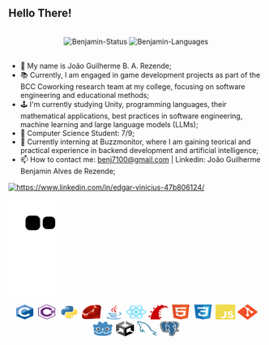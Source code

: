 ## Hello There!
  
  <br>
  <div align="center">
    <a href="https://github.com/bennie10colado"></a>
  <img height="180em" alt="Benjamin-Status" src="https://github-readme-stats.vercel.app/api?username=bennie10colado&show_icons=true&theme=dark&include_all_commits=true&count_private=true"/>
  <img height="180em" alt="Benjamin-Languages" src="https://github-readme-stats.vercel.app/api/top-langs/?username=bennie10colado&layout=compact&langs_count=7&theme=dark"/>
  </div>
  <br>

  - 🥋 My name is João Guilherme B. A. Rezende;
  - 📚 Currently, I am engaged in game development projects as part of the BCC Coworking research team at my college, focusing on software engineering and educational methods;
  - 🕹️ I'm currently studying Unity, programming languages, their mathematical applications, best practices in software engineering, machine learning and large language models (LLMs);
  - 📖 Computer Science Student: 7/9;
  - 🚀 Currently interning at Buzzmonitor, where I am gaining teorical and practical experience in backend development and artificial intelligence;
  - 📫 How to contact me: benj7100@gmail.com | Linkedin: João Guilherme Benjamin Alves de Rezende;
<p align="left">
  <a href="https://www.linkedin.com/in/bennie10colado/" target="blank"><img align="center" src="https://raw.githubusercontent.com/rahuldkjain/github-profile-readme-generator/master/src/images/icons/Social/linked-in-alt.svg" alt="https://www.linkedin.com/in/edgar-vinicius-47b806124/" height="30" width="40" /></a>
</p>
</p>


  ![Snake animation](https://github.com/bennie10colado/bennie10colado/blob/output/github-contribution-grid-snake.svg)
  
<div align="center">
    <!-- Linguagens de Programação -->
    <img alt="C" height="30" width="40" src="https://github.com/devicons/devicon/blob/master/icons/c/c-original.svg">
    <img alt="C#" height="30" width="40" src="https://github.com/devicons/devicon/blob/master/icons/csharp/csharp-line.svg">
    <img alt="Python" height="30" width="40" src="https://github.com/devicons/devicon/blob/master/icons/python/python-original.svg">
    <img alt="Ruby" height="30" width="40" src="https://github.com/devicons/devicon/blob/master/icons/ruby/ruby-original.svg">
    <img alt="Java" height="30" width="40" src="https://github.com/devicons/devicon/blob/master/icons/java/java-original.svg">
      <!-- Frameworks e Plataformas -->
    <img alt="React" height="30" width="40" src="https://github.com/devicons/devicon/blob/master/icons/react/react-original.svg">
    <img alt="Rails" height="30" width="40" src="https://github.com/devicons/devicon/blob/master/icons/rails/rails-plain.svg">
    <!-- Tecnologias Web -->
    <img alt="HTML" height="30" width="40" src="https://github.com/devicons/devicon/blob/master/icons/html5/html5-original.svg">
    <img alt="CSS" height="30" width="40" src="https://github.com/devicons/devicon/blob/master/icons/css3/css3-original.svg">
    <img alt="JavaScript" height="30" width="40" src="https://github.com/devicons/devicon/blob/master/icons/javascript/javascript-plain.svg">
    <!-- Ferramentas de Desenvolvimento -->
    <img alt="Git" height="30" width="40" src="https://github.com/devicons/devicon/blob/master/icons/git/git-original.svg">
    <!-- Desenvolvimento de Jogos -->
    <img alt="Godot" height="30" width="40" src="https://github.com/devicons/devicon/blob/master/icons/godot/godot-original.svg">
    <img alt="Unity" height="30" width="40" src="https://github.com/devicons/devicon/blob/master/icons/unity/unity-original.svg">
    <!-- Bancos de Dados e Servers Back-end -->
    <img alt="MySQL" height="30" width="40" src="https://github.com/devicons/devicon/blob/master/icons/mysql/mysql-original.svg">
    <img alt="PostgreSQL" height="30" width="40" src="https://github.com/devicons/devicon/blob/master/icons/postgresql/postgresql-original.svg">
  
</div>

